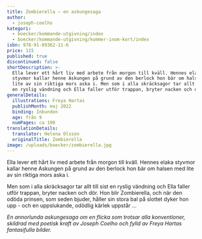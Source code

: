 ```yaml
---
title: Zombierella – en askungesaga
author:
  - joseph-coelho
kategori:
  - boecker/kommande-utgivning/index
  - boecker/kommande-utgivning/kommer-inom-kort/index
isbn: 978-91-89362-11-6
price: 115
published: true
discontinued: false
shortDescription: >-
  Ella lever ett hårt liv med arbete från morgon till kväll. Hennes elaka
  styvmor kallar henne Askungen på grund av den berlock hon bär om halsen med
  lite av sin riktiga mors aska i. Men som i alla skräcksagor tar allt till sist
  en ryslig vändning och Ella faller utför trappan, bryter nacken och dör.
generalDetails:
  illustrations: Freya Hartas
  publishMonth: maj 2022
  binding: Inbunden
  age: från 9
  numPages: ca 190
translationDetails:
  translator: Helena Olsson
  originalTitle: Zombierella
image: /uploads/boecker/zombierella.jpg
---
```

Ella lever ett hårt liv med arbete från morgon till kväll. Hennes elaka styvmor kallar henne Askungen på grund av den berlock hon bär om halsen med lite av sin riktiga mors aska i.

Men som i alla skräcksagor tar allt till sist en ryslig vändning och Ella faller utför trappan, bryter nacken och dör. Hon blir Zombierella, och när den odöda prinsen, som seden bjuder, håller sin stora bal på slottet dyker hon upp - och en uppslukande, odödlig kärlek uppstår ...

_En annorlunda askungesaga om en flicka som trotsar alla konventioner, skildrad med poetisk kraft av Joseph Coelho och fylld av Freya Hartas fantasifulla bilder._
